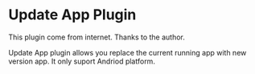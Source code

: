 # Update App Plugin

This plugin come from internet. Thanks to the author.
      
Update App plugin allows you replace the current running app with new version app. It only suport Andriod platform. 

